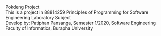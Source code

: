 Pokdeng Project  
This is a project in 88814259 Principles of Programming for Software Engineering Laboratory Subject    
Develop by: Patiphan Pansanga, Semester 1/2020, Software Engineering  
Faculty of Informatics, Burapha University
